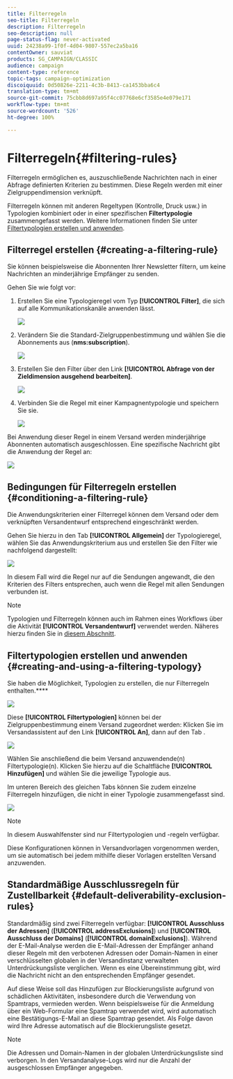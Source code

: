 ```yaml
---
title: Filterregeln
seo-title: Filterregeln
description: Filterregeln
seo-description: null
page-status-flag: never-activated
uuid: 24238a99-1f0f-4d04-9807-557ec2a5ba16
contentOwner: sauviat
products: SG_CAMPAIGN/CLASSIC
audience: campaign
content-type: reference
topic-tags: campaign-optimization
discoiquuid: 0d50826e-2211-4c3b-8413-ca1453bba6c4
translation-type: tm+mt
source-git-commit: 75cbb8d697a95f4cc07768e6cf3585e4e079e171
workflow-type: tm+mt
source-wordcount: '526'
ht-degree: 100%

---
```



# Filterregeln{#filtering-rules}

Filterregeln ermöglichen es, auszuschließende Nachrichten nach in einer Abfrage definierten Kriterien zu bestimmen. Diese Regeln werden mit einer Zielgruppendimension verknüpft.

Filterregeln können mit anderen Regeltypen (Kontrolle, Druck usw.) in Typologien kombiniert oder in einer spezifischen **Filtertypologie** zusammengefasst werden. Weitere Informationen finden Sie unter [Filtertypologien erstellen und anwenden](#creating-and-using-a-filtering-typology).

## Filterregel erstellen   {#creating-a-filtering-rule}

Sie können beispielsweise die Abonnenten Ihrer Newsletter filtern, um keine Nachrichten an minderjährige Empfänger zu senden.

Gehen Sie wie folgt vor:

1. Erstellen Sie eine Typologieregel vom Typ **[!UICONTROL Filter]**, die sich auf alle Kommunikationskanäle anwenden lässt.

   ![](assets/campaign_opt_create_filter_01.png)

1. Verändern Sie die Standard-Zielgruppenbestimmung und wählen Sie die Abonnements aus (**nms:subscription**).

   ![](assets/campaign_opt_create_filter_02.png)

1. Erstellen Sie den Filter über den Link **[!UICONTROL Abfrage von der Zieldimension ausgehend bearbeiten]**.

   ![](assets/campaign_opt_create_filter_03.png)

1. Verbinden Sie die Regel mit einer Kampagnentypologie und speichern Sie sie.

   ![](assets/campaign_opt_create_filter_04.png)

Bei Anwendung dieser Regel in einem Versand werden minderjährige Abonnenten automatisch ausgeschlossen. Eine spezifische Nachricht gibt die Anwendung der Regel an:

![](assets/campaign_opt_create_filter_05.png)

## Bedingungen für Filterregeln erstellen {#conditioning-a-filtering-rule}

Die Anwendungskriterien einer Filterregel können dem Versand oder dem verknüpften Versandentwurf entsprechend eingeschränkt werden.

Gehen Sie hierzu in den Tab **[!UICONTROL Allgemein]** der Typologieregel, wählen Sie das Anwendungskriterium aus und erstellen Sie den Filter wie nachfolgend dargestellt:

![](assets/campaign_opt_create_filter_06.png)

In diesem Fall wird die Regel nur auf die Sendungen angewandt, die den Kriterien des Filters entsprechen, auch wenn die Regel mit allen Sendungen verbunden ist.

>[!NOTE]
>
>Typologien und Filterregeln können auch im Rahmen eines Workflows über die Aktivität **[!UICONTROL Versandentwurf]** verwendet werden. Näheres hierzu finden Sie in [diesem Abschnitt](../../workflow/using/delivery-outline.md).

## Filtertypologien erstellen und anwenden {#creating-and-using-a-filtering-typology}

Sie haben die Möglichkeit, Typologien zu erstellen, die nur Filterregeln enthalten.****

![](assets/campaign_opt_create_typo_filtering.png)

Diese **[!UICONTROL Filtertypologien]** können bei der Zielgruppenbestimmung einem Versand zugeordnet werden: Klicken Sie im Versandassistent auf den Link **[!UICONTROL An]**, dann auf den Tab .

![](assets/campaign_opt_apply_typo_filtering.png)

Wählen Sie anschließend die beim Versand anzuwendende(n) Filtertypologie(n). Klicken Sie hierzu auf die Schaltfläche **[!UICONTROL Hinzufügen]** und wählen Sie die jeweilige Typologie aus.

Im unteren Bereich des gleichen Tabs können Sie zudem einzelne Filterregeln hinzufügen, die nicht in einer Typologie zusammengefasst sind.

![](assets/campaign_opt_select_typo_filtering.png)

>[!NOTE]
>
>In diesem Auswahlfenster sind nur Filtertypologien und -regeln verfügbar.
>
>Diese Konfigurationen können in Versandvorlagen vorgenommen werden, um sie automatisch bei jedem mithilfe dieser Vorlagen erstellten Versand anzuwenden.


## Standardmäßige Ausschlussregeln für Zustellbarkeit   {#default-deliverability-exclusion-rules}

Standardmäßig sind zwei Filterregeln verfügbar: **[!UICONTROL Ausschluss der Adressen]** (**[!UICONTROL addressExclusions]**) und **[!UICONTROL Ausschluss der Domains]** (**[!UICONTROL domainExclusions]**). Während der E-Mail-Analyse werden die E-Mail-Adressen der Empfänger anhand dieser Regeln mit den verbotenen Adressen oder Domain-Namen in einer verschlüsselten globalen in der Versandinstanz verwalteten Unterdrückungsliste verglichen. Wenn es eine Übereinstimmung gibt, wird die Nachricht nicht an den entsprechenden Empfänger gesendet.

Auf diese Weise soll das Hinzufügen zur Blockierungsliste aufgrund von schädlichen Aktivitäten, insbesondere durch die Verwendung von Spamtraps, vermieden werden. Wenn beispielsweise für die Anmeldung über ein Web-Formular eine Spamtrap verwendet wird, wird automatisch eine Bestätigungs-E-Mail an diese Spamtrap gesendet. Als Folge davon wird Ihre Adresse automatisch auf die Blockierungsliste gesetzt.

>[!NOTE]
>
>Die Adressen und Domain-Namen in der globalen Unterdrückungsliste sind verborgen. In den Versandanalyse-Logs wird nur die Anzahl der ausgeschlossen Empfänger angegeben.

